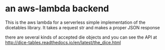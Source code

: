 # an aws-lambda backend

This is the aws lambda for a serverless simple implementation of 
the dicetables library.  It takes a request str and makes a proper 
JSON response

there are several kinds of accepted die objects and you can see the API at
<http://dice-tables.readthedocs.io/en/latest/the_dice.html>


